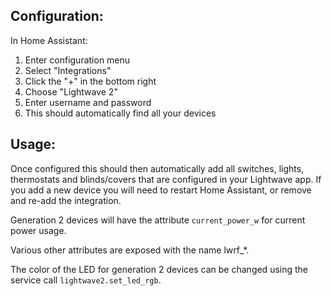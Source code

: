 ## Configuration:
In Home Assistant:

1. Enter configuration menu
2. Select "Integrations"
3. Click the "+" in the bottom right
4. Choose "Lightwave 2"
5. Enter username and password
6. This should automatically find all your devices

## Usage:
Once configured this should then automatically add all switches, lights, thermostats and blinds/covers that are configured in your Lightwave app. If you add a new device you will need to restart Home Assistant, or remove and re-add the integration.

Generation 2 devices will have the attribute `current_power_w` for current power usage.

Various other attributes are exposed with the name lwrf_*.

The color of the LED for generation 2 devices can be changed using the service call `lightwave2.set_led_rgb`.